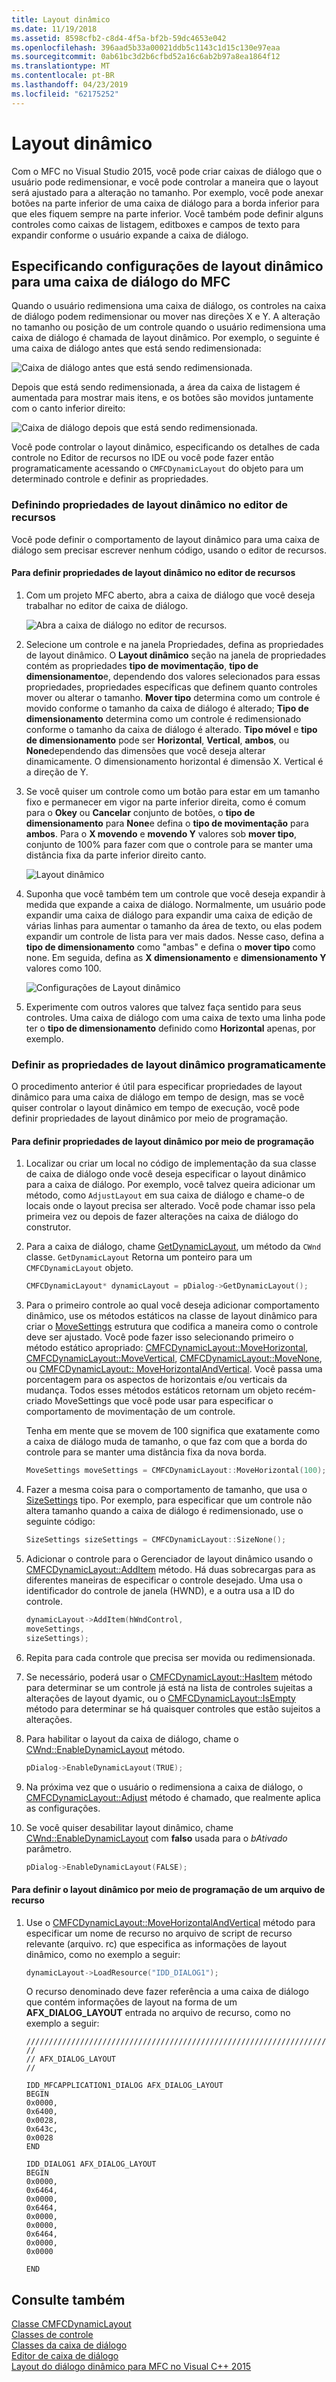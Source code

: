 ```yaml
---
title: Layout dinâmico
ms.date: 11/19/2018
ms.assetid: 8598cfb2-c8d4-4f5a-bf2b-59dc4653e042
ms.openlocfilehash: 396aad5b33a00021ddb5c1143c1d15c130e97eaa
ms.sourcegitcommit: 0ab61bc3d2b6cfbd52a16c6ab2b97a8ea1864f12
ms.translationtype: MT
ms.contentlocale: pt-BR
ms.lasthandoff: 04/23/2019
ms.locfileid: "62175252"
---
```

# <a name="dynamic-layout"></a>Layout dinâmico

Com o MFC no Visual Studio 2015, você pode criar caixas de diálogo que o usuário pode redimensionar, e você pode controlar a maneira que o layout será ajustado para a alteração no tamanho. Por exemplo, você pode anexar botões na parte inferior de uma caixa de diálogo para a borda inferior para que eles fiquem sempre na parte inferior. Você também pode definir alguns controles como caixas de listagem, editboxes e campos de texto para expandir conforme o usuário expande a caixa de diálogo.

## <a name="specifying-dynamic-layout-settings-for-an-mfc-dialog-box"></a>Especificando configurações de layout dinâmico para uma caixa de diálogo do MFC

Quando o usuário redimensiona uma caixa de diálogo, os controles na caixa de diálogo podem redimensionar ou mover nas direções X e Y. A alteração no tamanho ou posição de um controle quando o usuário redimensiona uma caixa de diálogo é chamada de layout dinâmico. Por exemplo, o seguinte é uma caixa de diálogo antes que está sendo redimensionada:

![Caixa de diálogo antes que está sendo redimensionada. ](../mfc/media/mfcdynamiclayout4.png "Caixa de diálogo antes que está sendo redimensionada.")

Depois que está sendo redimensionada, a área da caixa de listagem é aumentada para mostrar mais itens, e os botões são movidos juntamente com o canto inferior direito:

![Caixa de diálogo depois que está sendo redimensionada. ](../mfc/media/mfcdynamiclayout5.png "Caixa de diálogo depois que está sendo redimensionada.")

Você pode controlar o layout dinâmico, especificando os detalhes de cada controle no Editor de recursos no IDE ou você pode fazer então programaticamente acessando o `CMFCDynamicLayout` do objeto para um determinado controle e definir as propriedades.

### <a name="setting-dynamic-layout-properties-in-the-resource-editor"></a>Definindo propriedades de layout dinâmico no editor de recursos

Você pode definir o comportamento de layout dinâmico para uma caixa de diálogo sem precisar escrever nenhum código, usando o editor de recursos.

#### <a name="to-set-dynamic-layout-properties-in-the-resource-editor"></a>Para definir propriedades de layout dinâmico no editor de recursos

1. Com um projeto MFC aberto, abra a caixa de diálogo que você deseja trabalhar no editor de caixa de diálogo.

   ![Abra a caixa de diálogo no editor de recursos. ](../mfc/media/mfcdynamiclayout3.png "Abrir a caixa de diálogo no editor de recursos.")

1. Selecione um controle e na janela Propriedades, defina as propriedades de layout dinâmico. O **Layout dinâmico** seção na janela de propriedades contém as propriedades **tipo de movimentação**, **tipo de dimensionamento**e, dependendo dos valores selecionados para essas propriedades, propriedades específicas que definem quanto controles mover ou alterar o tamanho. **Mover tipo** determina como um controle é movido conforme o tamanho da caixa de diálogo é alterado; **Tipo de dimensionamento** determina como um controle é redimensionado conforme o tamanho da caixa de diálogo é alterado. **Tipo móvel** e **tipo de dimensionamento** pode ser **Horizontal**, **Vertical**, **ambos**, ou **None**dependendo das dimensões que você deseja alterar dinamicamente. O dimensionamento horizontal é dimensão X. Vertical é a direção de Y.

1. Se você quiser um controle como um botão para estar em um tamanho fixo e permanecer em vigor na parte inferior direita, como é comum para o **Okey** ou **Cancelar** conjunto de botões, o **tipo de dimensionamento** para  **None**e defina o **tipo de movimentação** para **ambos**. Para o **X movendo** e **movendo Y** valores sob **mover tipo**, conjunto de 100% para fazer com que o controle para se manter uma distância fixa da parte inferior direito canto.

   ![Layout dinâmico](../mfc/media/mfcdynamiclayout1.png "Layout dinâmico")

1. Suponha que você também tem um controle que você deseja expandir à medida que expande a caixa de diálogo. Normalmente, um usuário pode expandir uma caixa de diálogo para expandir uma caixa de edição de várias linhas para aumentar o tamanho da área de texto, ou elas podem expandir um controle de lista para ver mais dados. Nesse caso, defina a **tipo de dimensionamento** como "ambas" e defina o **mover tipo** como none. Em seguida, defina as **X dimensionamento** e **dimensionamento Y** valores como 100.

   ![Configurações de Layout dinâmico](../mfc/media/mfcdynamiclayout2.png "configurações de Layout dinâmico")

1. Experimente com outros valores que talvez faça sentido para seus controles. Uma caixa de diálogo com uma caixa de texto uma linha pode ter o **tipo de dimensionamento** definido como **Horizontal** apenas, por exemplo.

### <a name="setting-dynamic-layout-properties-programmatically"></a>Definir as propriedades de layout dinâmico programaticamente

O procedimento anterior é útil para especificar propriedades de layout dinâmico para uma caixa de diálogo em tempo de design, mas se você quiser controlar o layout dinâmico em tempo de execução, você pode definir propriedades de layout dinâmico por meio de programação.

#### <a name="to-set-dynamic-layout-properties-programmatically"></a>Para definir propriedades de layout dinâmico por meio de programação

1. Localizar ou criar um local no código de implementação da sua classe de caixa de diálogo onde você deseja especificar o layout dinâmico para a caixa de diálogo. Por exemplo, você talvez queira adicionar um método, como `AdjustLayout` em sua caixa de diálogo e chame-o de locais onde o layout precisa ser alterado. Você pode chamar isso pela primeira vez ou depois de fazer alterações na caixa de diálogo do construtor.

1. Para a caixa de diálogo, chame [GetDynamicLayout](../mfc/reference/cwnd-class.md#getdynamiclayout), um método da `CWnd` classe. `GetDynamicLayout` Retorna um ponteiro para um `CMFCDynamicLayout` objeto.

    ```cpp
    CMFCDynamicLayout* dynamicLayout = pDialog->GetDynamicLayout();
    ```

1. Para o primeiro controle ao qual você deseja adicionar comportamento dinâmico, use os métodos estáticos na classe de layout dinâmico para criar o [MoveSettings](../mfc/reference/cmfcdynamiclayout-class.md#movesettings_structure) estrutura que codifica a maneira como o controle deve ser ajustado. Você pode fazer isso selecionando primeiro o método estático apropriado: [CMFCDynamicLayout::MoveHorizontal](../mfc/reference/cmfcdynamiclayout-class.md#movehorizontal), [CMFCDynamicLayout::MoveVertical](../mfc/reference/cmfcdynamiclayout-class.md#movevertical), [CMFCDynamicLayout::MoveNone](../mfc/reference/cmfcdynamiclayout-class.md#movenone), ou [CMFCDynamicLayout:: MoveHorizontalAndVertical](../mfc/reference/cmfcdynamiclayout-class.md#movehorizontalandvertical). Você passa uma porcentagem para os aspectos de horizontais e/ou verticais da mudança. Todos esses métodos estáticos retornam um objeto recém-criado MoveSettings que você pode usar para especificar o comportamento de movimentação de um controle.

   Tenha em mente que se movem de 100 significa que exatamente como a caixa de diálogo muda de tamanho, o que faz com que a borda do controle para se manter uma distância fixa da nova borda.

    ```cpp
    MoveSettings moveSettings = CMFCDynamicLayout::MoveHorizontal(100);
    ```

1. Fazer a mesma coisa para o comportamento de tamanho, que usa o [SizeSettings](../mfc/reference/cmfcdynamiclayout-class.md#sizesettings_structure) tipo. Por exemplo, para especificar que um controle não altera tamanho quando a caixa de diálogo é redimensionado, use o seguinte código:

    ```cpp
    SizeSettings sizeSettings = CMFCDynamicLayout::SizeNone();
    ```

1. Adicionar o controle para o Gerenciador de layout dinâmico usando o [CMFCDynamicLayout::AddItem](../mfc/reference/cmfcdynamiclayout-class.md#additem) método. Há duas sobrecargas para as diferentes maneiras de especificar o controle desejado. Uma usa o identificador do controle de janela (HWND), e a outra usa a ID do controle.

    ```cpp
    dynamicLayout->AddItem(hWndControl,
    moveSettings,
    sizeSettings);
    ```

1. Repita para cada controle que precisa ser movida ou redimensionada.

1. Se necessário, poderá usar o [CMFCDynamicLayout::HasItem](../mfc/reference/cmfcdynamiclayout-class.md#hasitem) método para determinar se um controle já está na lista de controles sujeitas a alterações de layout dyamic, ou o [CMFCDynamicLayout::IsEmpty](../mfc/reference/cmfcdynamiclayout-class.md#isempty) método para determinar se há quaisquer controles que estão sujeitos a alterações.

1. Para habilitar o layout da caixa de diálogo, chame o [CWnd::EnableDynamicLayout](../mfc/reference/cwnd-class.md#enabledynamiclayout) método.

    ```cpp
    pDialog->EnableDynamicLayout(TRUE);
    ```

1. Na próxima vez que o usuário o redimensiona a caixa de diálogo, o [CMFCDynamicLayout::Adjust](../mfc/reference/cmfcdynamiclayout-class.md#adjust) método é chamado, que realmente aplica as configurações.

1. Se você quiser desabilitar layout dinâmico, chame [CWnd::EnableDynamicLayout](../mfc/reference/cwnd-class.md#enabledynamiclayout) com **falso** usada para o *bAtivado* parâmetro.

    ```cpp
    pDialog->EnableDynamicLayout(FALSE);
    ```

#### <a name="to-set-the-dynamic-layout-programmatically-from-a-resource-file"></a>Para definir o layout dinâmico por meio de programação de um arquivo de recurso

1. Use o [CMFCDynamicLayout::MoveHorizontalAndVertical](../mfc/reference/cmfcdynamiclayout-class.md#movehorizontalandvertical) método para especificar um nome de recurso no arquivo de script de recurso relevante (arquivo. rc) que especifica as informações de layout dinâmico, como no exemplo a seguir:

    ```cpp
    dynamicLayout->LoadResource("IDD_DIALOG1");
    ```

   O recurso denominado deve fazer referência a uma caixa de diálogo que contém informações de layout na forma de um **AFX_DIALOG_LAYOUT** entrada no arquivo de recurso, como no exemplo a seguir:

    ```RC
    /////////////////////////////////////////////////////////////////////////////
    //
    // AFX_DIALOG_LAYOUT
    //

    IDD_MFCAPPLICATION1_DIALOG AFX_DIALOG_LAYOUT
    BEGIN
    0x0000,
    0x6400,
    0x0028,
    0x643c,
    0x0028
    END

    IDD_DIALOG1 AFX_DIALOG_LAYOUT
    BEGIN
    0x0000,
    0x6464,
    0x0000,
    0x6464,
    0x0000,
    0x0000,
    0x6464,
    0x0000,
    0x0000

    END
    ```

## <a name="see-also"></a>Consulte também

[Classe CMFCDynamicLayout](../mfc/reference/cmfcdynamiclayout-class.md)<br/>
[Classes de controle](../mfc/control-classes.md)<br/>
[Classes da caixa de diálogo](../mfc/dialog-box-classes.md)<br/>
[Editor de caixa de diálogo](../windows/dialog-editor.md)<br/>
[Layout do diálogo dinâmico para MFC no Visual C++ 2015](https://mariusbancila.ro/blog/2015/07/27/dynamic-dialog-layout-for-mfc-in-visual-c-2015/)
